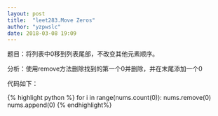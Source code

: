 ```yaml
---
layout: post
title:  "leet283.Move Zeros"
author: "yzpwslc"
date: 2018-03-08 19:09
---
```


<p>题目：将列表中0移到列表尾部，不改变其他元素顺序。</p>
<p>分析：使用remove方法删除找到的第一个0并删除，并在末尾添加一个0</p>
<p>代码如下：</p>
{% highlight python %}
        for i in range(nums.count(0)):
            nums.remove(0)
            nums.append(0)
{% endhighlight%}
